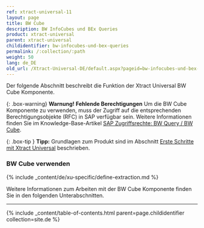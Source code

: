 ```yaml
---
ref: xtract-universal-11
layout: page
title: BW Cube
description: BW InfoCubes und BEx Queries
product: xtract-universal
parent: xtract-universal
childidentifier: bw-infocubes-und-bex-queries
permalink: /:collection/:path
weight: 50
lang: de_DE
old_url: /Xtract-Universal-DE/default.aspx?pageid=bw-infocubes-und-bex-queries
---
```

Der folgende Abschnitt beschreibt die Funktion der Xtract Universal BW Cube Komponente.<br>

{: .box-warning}
**Warnung!** **Fehlende Berechtigungen**
Um die BW Cube Komponente zu verwenden, muss der Zugriff auf die entsprechenden Berechtigungsobjekte (RFC) in SAP verfügbar sein. 
Weitere Informationen finden Sie im Knowledge-Base-Artikel [SAP Zugriffsrechte: BW Query / BW Cube](https://kb.theobald-software.com/sap/authority-objects-sap-user-rights#bw-query--bw-cube).

{: .box-tip }
**Tipp:** Grundlagen zum Produkt sind im Abschnitt [Erste Schritte mit Xtract Universal](./erste-schritte) beschrieben.


### BW Cube verwenden
{% include _content/de/xu-specific/define-extraction.md %}

Weitere Informationen zum Arbeiten mit der BW Cube Komponente finden Sie in den folgenden Unterabschnitten.

---

{% include _content/table-of-contents.html parent=page.childidentifier collection=site.de %}